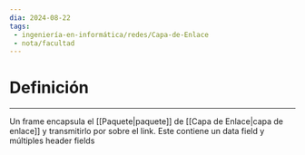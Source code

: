 ```yaml
---
dia: 2024-08-22
tags: 
 - ingeniería-en-informática/redes/Capa-de-Enlace
 - nota/facultad
---
```

# Definición
---
Un frame encapsula el [[Paquete|paquete]] de [[Capa de Enlace|capa de enlace]] y transmitirlo por sobre el link. Este contiene un data field y múltiples header fields